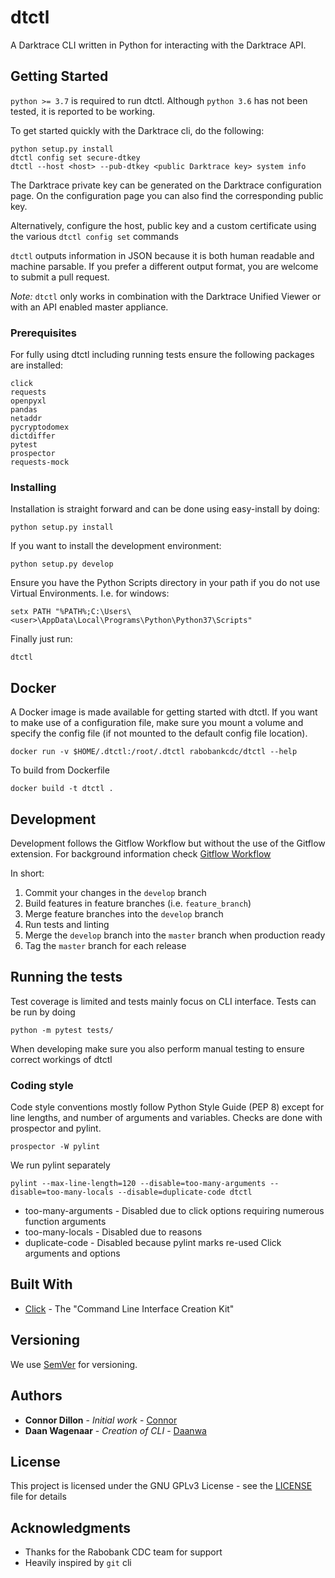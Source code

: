 # dtctl

A Darktrace CLI written in Python for interacting with the Darktrace API.

## Getting Started

```python >= 3.7``` is required to run dtctl. Although ```python 3.6``` has not been tested, it is reported
 to be working.

To get started quickly with the Darktrace cli, do the following:

```
python setup.py install
dtctl config set secure-dtkey
dtctl --host <host> --pub-dtkey <public Darktrace key> system info
```

The Darktrace private key can be generated on the Darktrace configuration page. On the configuration page you 
can also find the corresponding public key.

Alternatively, configure the host, public key and a custom certificate using the various `dtctl config set` 
commands

```dtctl``` outputs information in JSON because it is both human readable and machine parsable. If you prefer a
different output format, you are welcome to submit a pull request.

*Note:*
```dtctl``` only works in combination with the Darktrace Unified Viewer or with an API enabled master appliance.

### Prerequisites

For fully using dtctl including running tests ensure the following packages are installed:

```
click
requests
openpyxl
pandas
netaddr
pycryptodomex
dictdiffer
pytest
prospector
requests-mock
```

### Installing

Installation is straight forward and can be done using easy-install by doing:
```
python setup.py install
```

If you want to install the development environment:

```
python setup.py develop
```

Ensure you have the Python Scripts directory in your path if you do not use Virtual Environments.
I.e. for windows:

```
setx PATH "%PATH%;C:\Users\<user>\AppData\Local\Programs\Python\Python37\Scripts"
```

Finally just run:

```
dtctl 
```

## Docker
A Docker image is made available for getting started with dtctl. If you want to make use of a
configuration file, make sure you mount a volume and specify the config file (if not mounted
to the default config file location).

```
docker run -v $HOME/.dtctl:/root/.dtctl rabobankcdc/dtctl --help
```

To build from Dockerfile

```
docker build -t dtctl .
```

## Development
Development follows the Gitflow Workflow but without the use of the Gitflow extension.
For background information check 
[Gitflow Workflow](https://www.atlassian.com/git/tutorials/comparing-workflows/gitflow-workflow) 

In short:
1. Commit your changes in the ```develop``` branch
2. Build features in feature branches (i.e. ```feature_branch```)
3. Merge feature branches into the ```develop``` branch
4. Run tests and linting
5. Merge the ```develop``` branch into the ```master``` branch when production ready
6. Tag the ```master``` branch for each release

## Running the tests

Test coverage is limited and tests mainly focus on CLI interface. Tests can be run by doing

```
python -m pytest tests/
```

When developing make sure you also perform manual testing to ensure correct workings of dtctl

### Coding style

Code style conventions mostly follow Python Style Guide (PEP 8) except for line lengths, 
and number of arguments and variables. Checks are done with prospector and pylint.

```
prospector -W pylint
```

We run pylint separately

```
pylint --max-line-length=120 --disable=too-many-arguments --disable=too-many-locals --disable=duplicate-code dtctl
```

* too-many-arguments - Disabled due to click options requiring numerous function arguments
* too-many-locals - Disabled due to reasons
* duplicate-code - Disabled because pylint marks re-used Click arguments and options

## Built With

* [Click](https://click.palletsprojects.com/en/7.x/) - The "Command Line Interface Creation Kit"

## Versioning

We use [SemVer](http://semver.org/) for versioning.

## Authors
* **Connor Dillon** - *Initial work* - [Connor](https://github.com/connordillon)
* **Daan Wagenaar** - *Creation of CLI* - [Daanwa](https://github.com/daanwa)

## License

This project is licensed under the GNU GPLv3 License - see the [LICENSE](LICENSE) file for details

## Acknowledgments

* Thanks for the Rabobank CDC team for support
* Heavily inspired by `git` cli
